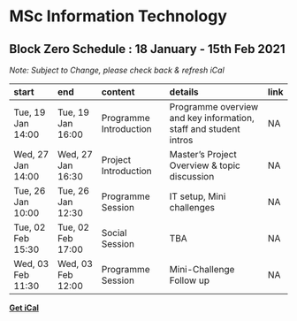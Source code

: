 # MSc Information Technology

## Block Zero Schedule : 18 January - 15th Feb 2021

*Note: Subject to Change, please check back & refresh iCal*

| start             | end               | content                | details                                                          | link |
|:------------------|:------------------|:-----------------------|:-----------------------------------------------------------------|:-----|
| Tue, 19 Jan 14:00 | Tue, 19 Jan 16:00 | Programme Introduction | Programme overview and key information, staff and student intros | NA   |
| Wed, 27 Jan 14:00 | Wed, 27 Jan 16:30 | Project Introduction   | Master’s Project Overview & topic discussion                     | NA   |
| Tue, 26 Jan 10:00 | Tue, 26 Jan 12:30 | Programme Session      | IT setup, Mini challenges                                        | NA   |
| Tue, 02 Feb 15:30 | Tue, 02 Feb 17:00 | Social Session         | TBA                                                              | NA   |
| Wed, 03 Feb 11:30 | Wed, 03 Feb 12:00 | Programme Session      | Mini-Challenge Follow up                                         | NA   |

**[Get iCal](G56A12blockzero.ics)**
